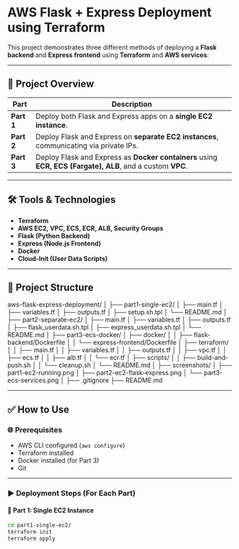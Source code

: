 # AWS Flask + Express Deployment using Terraform

This project demonstrates three different methods of deploying a **Flask backend** and **Express frontend** using **Terraform** and **AWS services**:

---

## 📌 Project Overview

| Part | Description |
|------|-------------|
| **Part 1** | Deploy both Flask and Express apps on a **single EC2 instance**. |
| **Part 2** | Deploy Flask and Express on **separate EC2 instances**, communicating via private IPs. |
| **Part 3** | Deploy Flask and Express as **Docker containers** using **ECR, ECS (Fargate), ALB**, and a custom **VPC**.

---

## 🛠️ Tools & Technologies

- **Terraform**
- **AWS EC2, VPC, ECS, ECR, ALB, Security Groups**
- **Flask (Python Backend)**
- **Express (Node.js Frontend)**
- **Docker**
- **Cloud-Init (User Data Scripts)**

---

## 📁 Project Structure

aws-flask-express-deployment/
│
├── part1-single-ec2/
│ ├── main.tf
│ ├── variables.tf
│ ├── outputs.tf
│ ├── setup.sh.tpl
│ └── README.md
│
├── part2-separate-ec2/
│ ├── main.tf
│ ├── variables.tf
│ ├── outputs.tf
│ ├── flask_userdata.sh.tpl
│ ├── express_userdata.sh.tpl
│ └── README.md
│
├── part3-ecs-docker/
│ ├── docker/
│ │ ├── flask-backend/Dockerfile
│ │ └── express-frontend/Dockerfile
│ ├── terraform/
│ │ ├── main.tf
│ │ ├── variables.tf
│ │ ├── outputs.tf
│ │ ├── vpc.tf
│ │ ├── ecs.tf
│ │ ├── alb.tf
│ │ └── ecr.tf
│ ├── scripts/
│ │ ├── build-and-push.sh
│ │ └── cleanup.sh
│ └── README.md
│
├── screenshots/
│ ├── part1-ec2-running.png
│ ├── part2-ec2-flask-express.png
│ └── part3-ecs-services.png
│
├── .gitignore
├── README.md

---

## ✅ How to Use

### 🌐 Prerequisites

- AWS CLI configured (`aws configure`)
- Terraform installed
- Docker installed (for Part 3)
- Git

---

### ▶️ Deployment Steps (For Each Part)

#### 🧩 Part 1: Single EC2 Instance

```bash
cd part1-single-ec2/
terraform init
terraform apply




